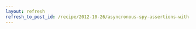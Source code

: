 ```yaml
---
layout: refresh
refresh_to_post_id: /recipe/2012-10-26/asyncronous-spy-assertions-with-python-doublex
---
```

